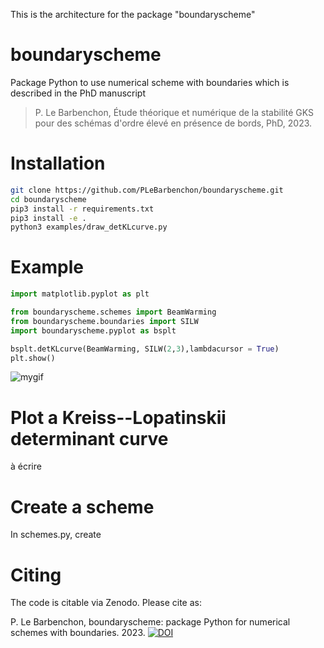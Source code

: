 This is the architecture for the package "boundaryscheme" 


# boundaryscheme
Package Python to use numerical scheme with boundaries which is described in the PhD manuscript 
> P. Le Barbenchon, Étude théorique et numérique de la stabilité GKS pour des schémas d'ordre élevé en présence de bords, PhD, 2023.

# Installation
```bash
git clone https://github.com/PLeBarbenchon/boundaryscheme.git
cd boundaryscheme
pip3 install -r requirements.txt
pip3 install -e .
python3 examples/draw_detKLcurve.py
```

# Example 
```python
import matplotlib.pyplot as plt

from boundaryscheme.schemes import BeamWarming
from boundaryscheme.boundaries import SILW
import boundaryscheme.pyplot as bsplt

bsplt.detKLcurve(BeamWarming, SILW(2,3),lambdacursor = True)
plt.show()
```

![mygif](https://github.com/PLeBarbenchon/boundaryscheme/assets/92107096/2ca0d414-77a6-410e-a582-a3950699dcf0)

# Plot a Kreiss--Lopatinskii determinant curve

à écrire

# Create a scheme

In schemes.py, create 

# Citing

The code is citable via Zenodo. Please cite as:

P. Le Barbenchon, boundaryscheme: package Python for numerical schemes with boundaries. 2023. [![DOI](https://zenodo.org/badge/DOI/10.5281/zenodo.7773742.svg)](https://doi.org/10.5281/zenodo.7773742)

